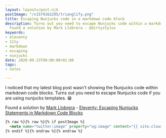 ```yaml
---
layout: layouts/post.njk
postImage: "/v1579162295/trianglify.png"
title: Escaping Nunjucks code in a markdown code block
description: Turns out you need to escape Nunjucks code within a markdown code block.
  Found a solution by Mark Llobrera - @dirtystylus
keywords:
- eleventy
- 11ty
- markdown
- escaping
- nunjucks
date: 2020-09-23T00:00:00+01:00
tags:
- notes

---
```

I noticed that my latest blog post wasn't showing the Nunjucks code within markdown code blocks. Turns out you need to escape Nunjucks code if you are using nunjucks templates. 😁

Found a solution by [Mark Llobrera](https://x.com/dirtystylus "Mark on Twitter") - [Eleventy: Escaping Nunjucks Statements in Markdown Code Blocks](https://www.markllobrera.com/posts/eleventy-escaping-nunjucks-statements-in-markdown-code-blocks/ "Eleventy: Escaping Nunjucks Statements in Markdown Code Blocks")

``` html
{% raw %}{% raw %}{% if postImage %}
  <meta name="twitter:image" property="og:image" content="{{ site.cloudinary_url }}{{ postImage }}" />
{% endif %}{% endraw %}{% endraw %}
```
